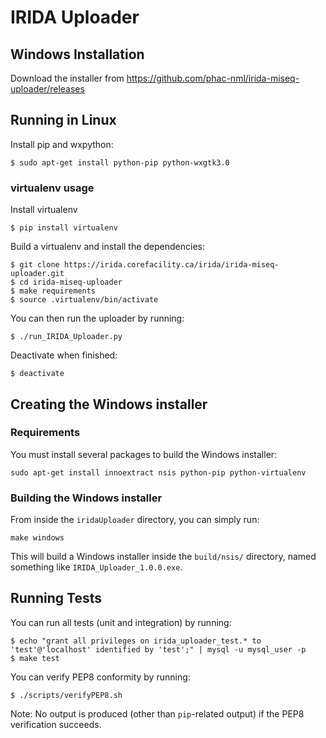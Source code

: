 IRIDA Uploader
==============


Windows Installation
--------------------

Download the installer from https://github.com/phac-nml/irida-miseq-uploader/releases

Running in Linux
----------------

Install pip and wxpython:

    $ sudo apt-get install python-pip python-wxgtk3.0

### virtualenv usage  

Install virtualenv

    $ pip install virtualenv

Build a virtualenv and install the dependencies:

    $ git clone https://irida.corefacility.ca/irida/irida-miseq-uploader.git
    $ cd irida-miseq-uploader
    $ make requirements
    $ source .virtualenv/bin/activate

You can then run the uploader by running:

    $ ./run_IRIDA_Uploader.py

Deactivate when finished:

    $ deactivate

Creating the Windows installer
------------------------------

### Requirements

You must install several packages to build the Windows installer:

    sudo apt-get install innoextract nsis python-pip python-virtualenv

### Building the Windows installer

From inside the `iridaUploader` directory, you can simply run:

    make windows

This will build a Windows installer inside the `build/nsis/` directory, named something like `IRIDA_Uploader_1.0.0.exe`.

Running Tests
-------------

You can run all tests (unit and integration) by running:

    $ echo "grant all privileges on irida_uploader_test.* to 'test'@'localhost' identified by 'test';" | mysql -u mysql_user -p
    $ make test

You can verify PEP8 conformity by running:

    $ ./scripts/verifyPEP8.sh

Note: No output is produced (other than `pip`-related output) if the PEP8 verification succeeds.
